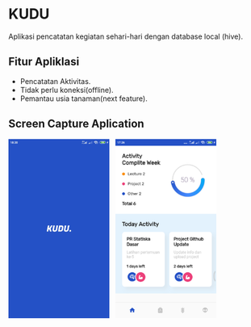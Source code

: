 # KUDU

Aplikasi pencatatan kegiatan sehari-hari
dengan database local (hive).


## Fitur Apliklasi

- Pencatatan Aktivitas.
- Tidak perlu koneksi(offline).
- Pemantau usia tanaman(next feature).


## Screen Capture Aplication
<img src="ss_splash.jpg" width="200"> &nbsp;
<img src="ss_home.png" width="200"> &nbsp;

